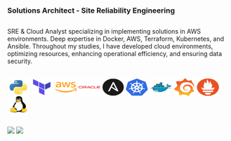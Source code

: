 ### Solutions Architect - Site Reliability Engineering

  ##
  
SRE & Cloud Analyst specializing in implementing solutions in AWS environments. Deep expertise in Docker, AWS, Terraform, Kubernetes, and Ansible. Throughout my studies, I have developed cloud environments, optimizing resources, enhancing operational efficiency, and ensuring data security.

<div style="display: inline_block"><br>
  <img align="center" alt="Paulo-Python" height="40" width="50" src="https://raw.githubusercontent.com/devicons/devicon/master/icons/python/python-original.svg">
  <img align="center" alt="Paulo-Terraform" height="40" width="50" src="https://raw.githubusercontent.com/devicons/devicon/master/icons/terraform/terraform-original.svg">
  <img align="center" alt="Paulo-aws" height="40" width="50" src="https://raw.githubusercontent.com/devicons/devicon/master/icons/amazonwebservices/amazonwebservices-plain-wordmark.svg">
  <img align="center" alt="Paulo-oci" height="40" width="50" src="https://raw.githubusercontent.com/devicons/devicon/master/icons/oracle/oracle-original.svg">
  <img align="center" alt="Paulo-ansible" height="40" width="50" src="https://raw.githubusercontent.com/devicons/devicon/master/icons/ansible/ansible-original.svg">
  <img align="center" alt="Paulo-k8s" height="40" width="50" src="https://raw.githubusercontent.com/devicons/devicon/master/icons/kubernetes/kubernetes-plain.svg">
  <img align="center" alt="Paulo-docker" height="40" width="50" src="https://raw.githubusercontent.com/devicons/devicon/master/icons/docker/docker-original.svg">
  <img align="center" alt="Paulo-grafana" height="40" width="50" src="https://github.com/devicons/devicon/blob/master/icons/grafana/grafana-original.svg">
  <img align="center" alt="Paulo-prom" height="40" width="50" src="https://raw.githubusercontent.com/devicons/devicon/master/icons/prometheus/prometheus-original.svg">
  <img align="center" alt="Paulo-lINUX" height="40" width="50" src="https://raw.githubusercontent.com/devicons/devicon/master/icons/linux/linux-original.svg">

</div>

  ##
  
<div> 
  <a href = "mailto:paulo.odbcontato2@gmail.com"><img src="https://img.shields.io/badge/-Gmail-%23333?style=for-the-badge&logo=gmail&logoColor=white" target="_blank"></a>
  <a href="https://www.linkedin.com/in/paulo-h-nascimento-0250a721a/" target="_blank"><img src="https://img.shields.io/badge/-LinkedIn-%230077B5?style=for-the-badge&logo=linkedin&logoColor=white" target="_blank"></a> 
<!--
**paulodisfarce/paulodisfarce** is a ✨ _special_ ✨ repository because its `README.md` (this file) appears on your GitHub profile.

